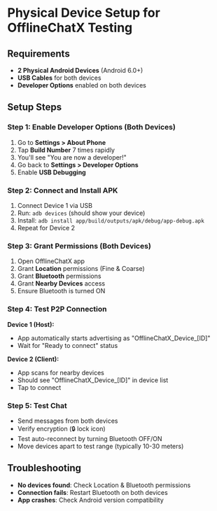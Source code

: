 # Physical Device Setup for OfflineChatX Testing

## Requirements
- **2 Physical Android Devices** (Android 6.0+)
- **USB Cables** for both devices
- **Developer Options** enabled on both devices

## Setup Steps

### Step 1: Enable Developer Options (Both Devices)
1. Go to **Settings > About Phone**
2. Tap **Build Number** 7 times rapidly
3. You'll see "You are now a developer!"
4. Go back to **Settings > Developer Options**
5. Enable **USB Debugging**

### Step 2: Connect and Install APK
1. Connect Device 1 via USB
2. Run: `adb devices` (should show your device)
3. Install: `adb install app/build/outputs/apk/debug/app-debug.apk`
4. Repeat for Device 2

### Step 3: Grant Permissions (Both Devices)
1. Open OfflineChatX app
2. Grant **Location** permissions (Fine & Coarse)
3. Grant **Bluetooth** permissions
4. Grant **Nearby Devices** access
5. Ensure Bluetooth is turned ON

### Step 4: Test P2P Connection
**Device 1 (Host):**
- App automatically starts advertising as "OfflineChatX_Device_[ID]"
- Wait for "Ready to connect" status

**Device 2 (Client):**
- App scans for nearby devices
- Should see "OfflineChatX_Device_[ID]" in device list
- Tap to connect

### Step 5: Test Chat
- Send messages from both devices
- Verify encryption (🔒 lock icon)
- Test auto-reconnect by turning Bluetooth OFF/ON
- Move devices apart to test range (typically 10-30 meters)

## Troubleshooting
- **No devices found**: Check Location & Bluetooth permissions
- **Connection fails**: Restart Bluetooth on both devices
- **App crashes**: Check Android version compatibility
